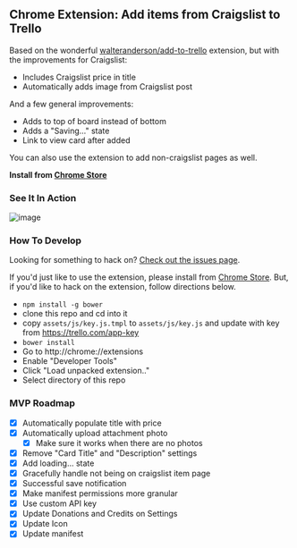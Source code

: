 ## Chrome Extension: Add items from Craigslist to Trello

Based on the wonderful [walteranderson/add-to-trello](https://github.com/walteranderson/add-to-trello) extension, but with the improvements for Craigslist:

- Includes Craigslist price in title
- Automatically adds image from Craigslist post

And a few general improvements:
- Adds to top of board instead of bottom
- Adds a "Saving..." state
- Link to view card after added

You can also use the extension to add non-craigslist pages as well.

**Install from [Chrome Store](https://chrome.google.com/webstore/detail/craigslist-to-trello/fleimhcipmfmdmhafmdjnpbhaanhomdo)**

### See It In Action

![image](https://s14.postimg.io/ivu8lniv5/out6.gif)

### How To Develop
Looking for something to hack on?  [Check out the issues page](https://github.com/steveklebanoff/chrome-craigslist-to-trello/issues).

If you'd just like to use the extension, please install from [Chrome Store](https://chrome.google.com/webstore/detail/craigslist-to-trello/fleimhcipmfmdmhafmdjnpbhaanhomdo).  But, if you'd like to hack on the extension, follow directions below.
- `npm install -g bower`
- clone this repo and cd into it
- copy `assets/js/key.js.tmpl` to `assets/js/key.js` and update with key from https://trello.com/app-key
- `bower install`
- Go to http://chrome://extensions
- Enable "Developer Tools"
- Click "Load unpacked extension.."
- Select directory of this repo


### MVP Roadmap
- [x] Automatically populate title with price
- [x] Automatically upload attachment photo
  - [x] Make sure it works when there are no photos
- [x] Remove "Card Title" and "Description" settings
- [x] Add loading... state
- [x] Gracefully handle not being on craigslist item page
- [x] Successful save notification
- [x] Make manifest permissions more granular
- [x] Use custom API key
- [x] Update Donations and Credits on Settings
- [x] Update Icon
- [x] Update manifest
